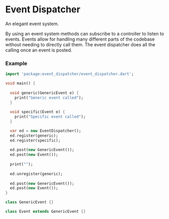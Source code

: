 # Event Dispatcher

An elegant event system.

By using an event system methods can subscribe to a controller to
listen to events. Events allow for handling many different parts of
the codebase without needing to directly call them. The event dispatcher
does all the calling once an event is posted.

### Example
```dart
import 'package:event_dispatcher/event_dispatcher.dart';

void main() {
  
  void generic(GenericEvent e) {
    print("Generic event called");
  }
  
  void specific(Event e) {
    print("Specific event called");
  }

  var ed = new EventDispatcher();
  ed.register(generic);
  ed.register(specific);
  
  ed.post(new GenericEvent());
  ed.post(new Event());
  
  print("");
  
  ed.unregister(generic);
  
  ed.post(new GenericEvent());
  ed.post(new Event());
}

class GenericEvent {}

class Event extends GenericEvent {}
```
